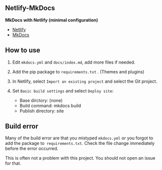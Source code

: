 ## Netlify-MkDocs

**MkDocs with Netlify (minimal configuration)**

- [Netlify](https://www.netlify.com/)
- [MkDocs](https://www.mkdocs.org/)

## How to use

1. Edit `mkdocs.yml` and `docs/index.md`, add more files if needed.
2. Add the pip package to `requirements.txt` . (Themes and plugins)
3. In Netlify, select `Import an existing project` and select the Git project.
4. Set `Basic build settings` and select `Deploy site`:

    - Base dirctory: (none)
    - Build command: mkdocs build
    - Publish directory: site

## Build error

Many of the build error are that you mistyped `mkdocs.yml`
or you forgot to add the package to` requirements.txt`.
Check the file change immediately before the error occurred.

This is often not a problem with this project.
You should not open an issue for that.
